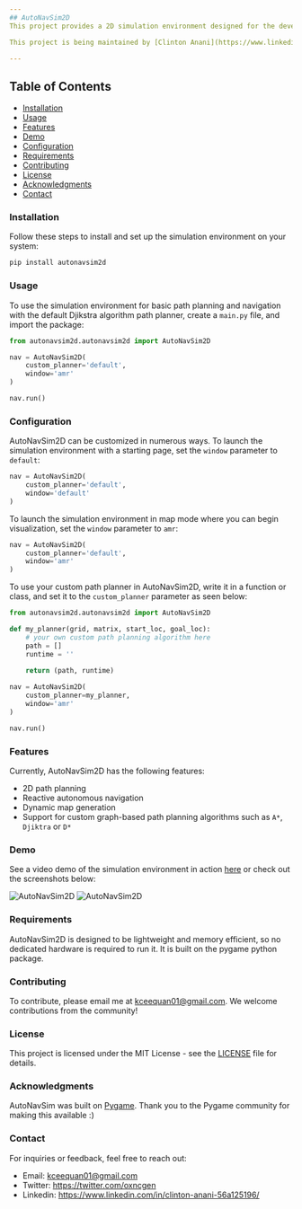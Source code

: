 ```yaml
---
## AutoNavSim2D
This project provides a 2D simulation environment designed for the development and testing of path planning algorithms. It offers a flexible and interactive platform for researchers, developers, and hobbyists to experiment with various path planning strategies in a controlled virtual space.

This project is being maintained by [Clinton Anani](https://www.linkedin.com/in/clinton-anani-56a125196/).

---
```


## Table of Contents

- [Installation](#installation)
- [Usage](#usage)
- [Features](#features)
- [Demo](#demo)
- [Configuration](#configuration)
- [Requirements](#requirements)
- [Contributing](#contributing)
- [License](#license)
- [Acknowledgments](#acknowledgments)
- [Contact](#contact)

### Installation

Follow these steps to install and set up the simulation environment on your system:

```bash
pip install autonavsim2d
```

### Usage

To use the simulation environment for basic path planning and navigation with the default Djikstra algorithm path planner, create a `main.py` file, and import the package:

```python
from autonavsim2d.autonavsim2d import AutoNavSim2D

nav = AutoNavSim2D(
    custom_planner='default', 
    window='amr'
)

nav.run()
```

### Configuration

AutoNavSim2D can be customized in numerous ways. To launch the simulation environment with a starting page, set the `window` parameter to `default`:

```python
nav = AutoNavSim2D(
    custom_planner='default', 
    window='default'
)
```

To launch the simulation environment in map mode where you can begin visualization, set the `window` parameter to `amr`:

```python
nav = AutoNavSim2D(
    custom_planner='default', 
    window='amr'
)
```

To use your custom path planner in AutoNavSim2D, write it in a function or class, and set it to the `custom_planner` parameter as seen below:

```python
from autonavsim2d.autonavsim2d import AutoNavSim2D

def my_planner(grid, matrix, start_loc, goal_loc):
    # your own custom path planning algorithm here
    path = []
    runtime = ''
    
    return (path, runtime)

nav = AutoNavSim2D(
    custom_planner=my_planner, 
    window='amr'
)

nav.run()
```

### Features

Currently, AutoNavSim2D has the following features:

+ 2D path planning
+ Reactive autonomous navigation
+ Dynamic map generation
+ Support for custom graph-based path planning algorithms such as `A*`, `Djiktra` or `D*` 




### Demo

See a video demo of the simulation environment in action [here](https://x.com/oxncgen/status/1667243532166242340?s=20) or check out the screenshots below:

![AutoNavSim2D](https://github.com/yendiDev/self-driving-car-ros2/assets/57093800/1adf5e0c-d9d3-4b57-9d51-cc000458c41a)
![AutoNavSim2D](https://github.com/pytorch/pytorch/assets/57093800/f605eea7-4eff-4e54-8f66-e0a89cfe6844)


### Requirements

AutoNavSim2D is designed to be lightweight and memory efficient, so no dedicated hardware is required to run it. It is built on the pygame python package. 

### Contributing

To contribute, please email me at kceequan01@gmail.com. We welcome contributions from the community! 

### License

This project is licensed under the MIT License - see the [LICENSE](https://www.github.com/yendiDev/autonavsim2d/blob/main/LICENSE) file for details.

### Acknowledgments

AutoNavSim was built on [Pygame](https://www.pygame.org/news). Thank you to the Pygame community for making this available :)

### Contact

For inquiries or feedback, feel free to reach out:
+ Email: kceequan01@gmail.com
+ Twitter: https://twitter.com/oxncgen
+ Linkedin: https://www.linkedin.com/in/clinton-anani-56a125196/

